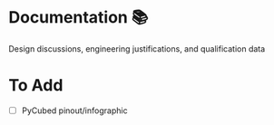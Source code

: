 # Documentation 📚
Design discussions, engineering justifications, and qualification data

# To Add
- [ ] PyCubed pinout/infographic

